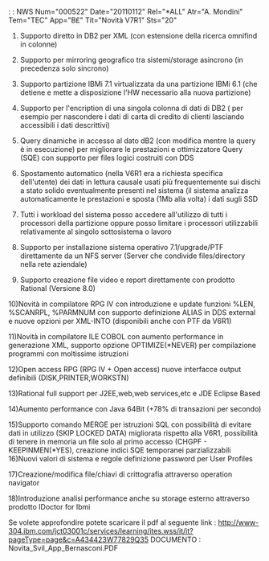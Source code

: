  :  : NWS Num="000522" Date="20110112" Rel="\*ALL" Atr="A. Mondini" Tem="TEC" App="B£" Tit="Novità V7R1" Sts="20"
1) Supporto diretto in DB2 per XML (con estensione della ricerca omnifind in colonne)

2) Supporto per mirroring geografico tra sistemi/storage asincrono (in precedenza solo sincrono)

3) Supporto partizione IBMi 7.1 virtualizzata da una partizione IBMi 6.1 (che detiene e mette a
disposizione l'HW necessario alla nuova partizione)

4) Supporto per l'encription di una singola colonna di dati di DB2 ( per esempio per nascondere
i dati di carta di credito di clienti lasciando accessibili i dati descrittivi) 
5) Query dinamiche in accesso al dato dB2 (con modifica mentre la query è in esecuzione) per
migliorare le prestazioni e ottimizzatore Query (SQE) con supporto per files logici costruiti con DDS

6) Spostamento automatico (nella V6R1 era a richiesta specifica dell'utente) dei dati in lettura
causale usati più frequentemente sui dischi a stato solido eventualmente presenti nel sistema (il sistema analizza automaticamente le prestazioni e sposta (1Mb alla volta) i dati sugli SSD 
7) Tutti i workload del sistema posso accedere all'utilizzo di tutti i processori della partizione
oppure posso limitare i processori utilizzabili relativamente al singolo sottosistema o lavoro 
8) Supporto per installazione sistema operativo 7.1/upgrade/PTF direttamente da un NFS server
(Server che condivide files/directory nella rete aziendale)

9) Supporto creazione file video e report direttamente con prodotto Rational (Versione 8.0)

10)Novità in compilatore RPG IV con introduzione e update funzioni %LEN, %SCANRPL, %PARMNUM
con supporto definizione ALIAS in DDS external e nuove opzioni per XML-INTO (disponibili anche con PTF da V6R1)

11)Novità in compilatore ILE COBOL con aumento performance in generazione XML, supporto opzione
OPTIMIZE(\*NEVER) per compilazione programmi con moltissime istruzioni

12)Open access RPG (RPG IV + Open access) nuove interfacce output definibili (DISK,PRINTER,WORKSTN)

13)Rational full support per J2EE,web,web services,etc e JDE Eclipse Based

14)Aumento performance con Java 64Bit (+78% di transazioni per secondo)

15)Supporto comando MERGE per istruzioni SQL con possibilità di evitare dati in utilizzo
(SKIP LOCKED DATA) migliorata rispetto alla V6R1, possibilità di tenere in memoria un file solo al primo accesso (CHGPF - KEEPINMEN(\*YES), creazione indici SQE temporanei parzializzabili 
16)Nuovi valori di sistema e regole definizione password per User Profiles

17)Creazione/modifica file/chiavi di crittografia attraverso operation navigator

18)Introduzione analisi performance anche su storage esterno attraverso prodotto IDoctor for Ibmi

Se volete approfondire potete scaricare il pdf al seguente link : 
http://www-304.ibm.com/jct03001c/services/learning/ites.wss/it/it?pageType=page&c=A434423W77829Q35
DOCUMENTO :  Novita_Svil_App_Bernasconi.PDF
